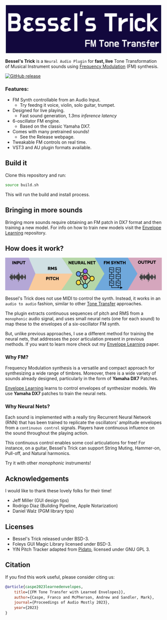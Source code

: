 
<center>
<img src="resources/img/bt_bkg.png" alt="Logo" width=500>
</center>

**Bessel's Trick** is a `Neural Audio Plugin` for **fast, live** Tone Transformation of Musical Instrument sounds using [Frequency Modulation](https://en.wikipedia.org/wiki/Frequency_modulation_synthesis) (FM) synthesis.

[![GitHub release](https://img.shields.io/github/release/fcaspe/BesselsTrick.svg)](https://GitHub.com/fcaspe/BesselsTrick/releases/)


### Features:
 - FM Synth controllable from an Audio Input.
    - Try feedng it voice, violin, solo guitar, trumpet.
 - Designed for live playing.
    - Fast sound generation, *1.3ms inference latency*
 - 6-oscillator FM engine.
    - Based on the classic Yamaha DX7.
 - Comes with many pretrained sounds!
    - See the Release webpage.
 - Tweakable FM controls on real time.
 - VST3 and AU plugin formats available.

## Build it

Clone this repository and run:

```bash
source build.sh
```

This will run the build and install process.

## Bringing in more sounds

Bringing more sounds require obtaining an FM patch in DX7 format and then training a new model. For info on how to train new models visit the [Envelope Learning](https://github.com/fcaspe/fmtransfer) repository.

## How does it work?

<center>
<img src="resources/img/pipeline.png" alt="Logo" width=600>
</center>

Bessel's Trick does not use MIDI to control the synth. Instead, it works in an `audio to audio` fashion, similar to other [Tone Transfer](https://sites.research.google/tonetransfer) approaches.

The plugin extracts continuous sequences of pitch and RMS from a `monophonic` audio signal, and uses small neural nets (one for each sound) to map these to the envelopes of a six-oscillator FM synth.

But, unlike previous approaches, I use a different method for training the neural nets, that addresses the poor articulation present in previous methods. If you want to learn more check out my [Envelope Learning](https://fcaspe.github.io/fmtransfer) paper.

### Why FM?

Frequency Modulation synthesis is a versatile and compact approach for synthesizing a wide range of timbres. Moreover, there is a wide variety of sounds already designed, particularly in the form of **Yamaha DX7** Patches.

[Envelope Learning](https://fcaspe.github.io/fmtransfer) learns to control envelopes of synthesizer models. We use **Yamaha DX7** patches to train the neural nets.

### Why Neural Nets?

Each sound is implemented with a really tiny Recurrent Neural Network (RNN) that has been trained to replicate the oscillators' amplitude envelopes from a `continuous control` signals. Players have continuous influence on the sound throughout the playing action.

This continuous control enables some cool articulations for free! For instance, on a guitar, Bessel's Trick can support String Muting, Hammer-on, Pull-off, and Natural harmonics.

Try it with other *monophonic* instruments!

## Acknowledgements

I would like to thank these lovely folks for their time!
 - Jeff Miller (GUI design tips)
 - Rodrigo Diaz (Building Pipeline, Apple Notarization)
 - Daniel Walz (PGM library tips)

## Licenses
 - Bessel's Trick released under BSD-3.
 - Foleys GUI Magic Library licensed under BSD-3.
 - YIN Pitch Tracker adapted from [Pidato](https://github.com/JorenSix/Pidato), licensed under GNU GPL 3.

 ## Citation
 If you find this work useful, please consider citing us:

```bibtex
@article{caspe2023learnedenvelopes,
    title={{FM Tone Transfer with Learned Envelopes}},
    author={Caspe, Franco and McPherson, Andrew and Sandler, Mark},
    journal={Proceedings of Audio Mostly 2023},
    year={2023}
}
```